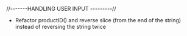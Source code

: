 //-------HANDLING USER INPUT ---------//
- Refactor productID() and reverse slice (from the end of the string) instead of reversing the string twice 